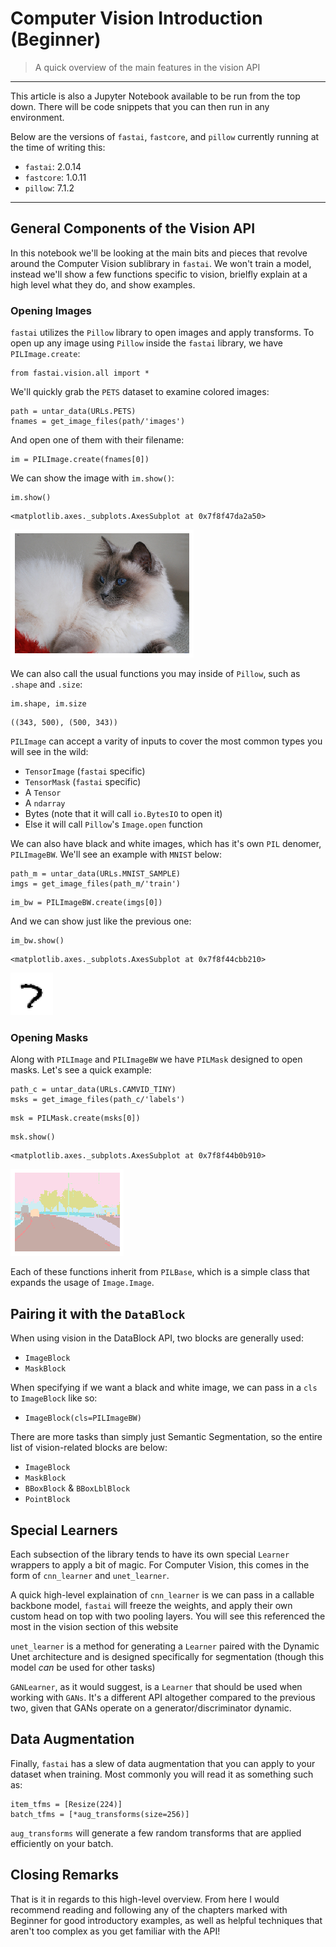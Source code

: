 # Computer Vision Introduction (Beginner)
> A quick overview of the main features in the vision API






---
This article is also a Jupyter Notebook available to be run from the top down. There
will be code snippets that you can then run in any environment.

Below are the versions of `fastai`, `fastcore`, and `pillow` currently running at the time of writing this:
* `fastai`: 2.0.14 
* `fastcore`: 1.0.11 
* `pillow`: 7.1.2 
---



## General Components of the Vision API

In this notebook we'll be looking at the main bits and pieces that revolve around the Computer Vision sublibrary in `fastai`. We won't train a model, instead we'll show a few functions specific to vision, brielfly explain at a high level what they do, and show examples.

### Opening Images

`fastai` utilizes the `Pillow` library to open images and apply transforms. To open up any image using `Pillow` inside the `fastai` library, we have `PILImage.create`:

```
from fastai.vision.all import *
```

We'll quickly grab the `PETS` dataset to examine colored images:

```
path = untar_data(URLs.PETS)
fnames = get_image_files(path/'images')
```

And open one of them with their filename:

```
im = PILImage.create(fnames[0])
```

We can show the image with `im.show()`:

```
im.show()
```




    <matplotlib.axes._subplots.AxesSubplot at 0x7f8f47da2a50>




![png](02_vision.intro_files/output_9_1.png)


We can also call the usual functions you may inside of `Pillow`, such as `.shape` and `.size`:

```
im.shape, im.size
```




    ((343, 500), (500, 343))



`PILImage` can accept a varity of inputs to cover the most common types you will see in the wild:
  * `TensorImage` (`fastai` specific)
  * `TensorMask` (`fastai` specific)
  * A `Tensor`
  * A `ndarray`
  * Bytes (note that it will call `io.BytesIO` to open it)
  * Else it will call `Pillow`'s `Image.open` function

We can also have black and white images, which has it's own `PIL` denomer, `PILImageBW`. We'll see an example with `MNIST` below:

```
path_m = untar_data(URLs.MNIST_SAMPLE)
imgs = get_image_files(path_m/'train')
```

```
im_bw = PILImageBW.create(imgs[0])
```

And we can show just like the previous one:

```
im_bw.show()
```




    <matplotlib.axes._subplots.AxesSubplot at 0x7f8f44cbb210>




![png](02_vision.intro_files/output_17_1.png)


### Opening Masks

Along with `PILImage` and `PILImageBW` we have `PILMask` designed to open masks. Let's see a quick example:

```
path_c = untar_data(URLs.CAMVID_TINY)
msks = get_image_files(path_c/'labels')
```

```
msk = PILMask.create(msks[0])
```

```
msk.show()
```




    <matplotlib.axes._subplots.AxesSubplot at 0x7f8f44b0b910>




![png](02_vision.intro_files/output_21_1.png)


Each of these functions inherit from `PILBase`, which is a simple class that expands the usage of `Image.Image`.

## Pairing it with the `DataBlock`

When using vision in the DataBlock API, two blocks are generally used:
  * `ImageBlock`
  * `MaskBlock`
  
When specifying if we want a black and white image, we can pass in a `cls` to `ImageBlock` like so: 
  * `ImageBlock(cls=PILImageBW)`

There are more tasks than simply just Semantic Segmentation, so the entire list of vision-related blocks are below:

  * `ImageBlock`
  * `MaskBlock`
  * `BBoxBlock` & `BBoxLblBlock`
  * `PointBlock`

## Special Learners

Each subsection of the library tends to have its own special `Learner` wrappers to apply a bit of magic. For Computer Vision, this comes in the form of `cnn_learner` and `unet_learner`. 

A quick high-level explaination of `cnn_learner` is we can pass in a callable backbone model, `fastai` will freeze the weights, and apply their own custom head on top with two pooling layers. You will see this referenced the most in the vision section of this website

`unet_learner` is a method for generating a `Learner` paired with the Dynamic Unet architecture and is designed specifically for segmentation (though this model *can* be used for other tasks)

`GANLearner`, as it would suggest, is a `Learner` that should be used when working with `GANs`. It's a different API altogether compared to the previous two, given that GANs operate on a generator/discriminator dynamic.

## Data Augmentation

Finally, `fastai` has a slew of data augmentation that you can apply to your dataset when training. Most commonly you will read it as something such as:

```
item_tfms = [Resize(224)]
batch_tfms = [*aug_transforms(size=256)]
```

`aug_transforms` will generate a few random transforms that are applied efficiently on your batch. 

## Closing Remarks

That is it in regards to this high-level overview. From here I would recommend reading and following any of the chapters marked with Beginner for good introductory examples, as well as helpful techniques that aren't too complex as you get familiar with the API!
